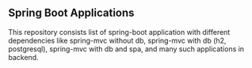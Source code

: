 ## Spring Boot Applications

This repository consists list of spring-boot application with different dependencies like spring-mvc without db, spring-mvc with db (h2, postgresql), spring-mvc with db and spa, and many such applications in backend. 
